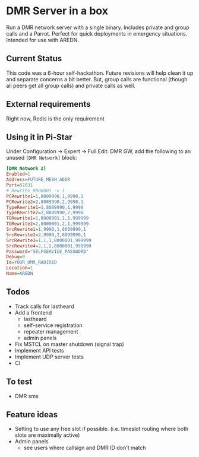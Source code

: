 # DMR Server in a box

Run a DMR network server with a single binary. Includes private and group calls and a Parrot. Perfect for quick deployments in emergency situations. Intended for use with AREDN.

## Current Status

This code was a 6-hour self-hackathon. Future revisions will help clean it up and separate concerns a bit better. But, group calls are functional (though all peers get all group calls) and private calls as well.

## External requirements

Right now, Redis is the only requirement

## Using it in Pi-Star

Under Configuration -> Expert -> Full Edit: DMR GW, add the following to an unused `[DMR Network]` block:

```ini
[DMR Network 2]
Enabled=1
Address=FUTURE_MESH_ADDR
Port=62031
# Rewrite 8000001 -> 1
PCRewrite1=1,8009990,1,9990,1
PCRewrite2=2,8009990,2,9990,1
TypeRewrite1=1,8009990,1,9990
TypeRewrite2=2,8009990,2,9990
TGRewrite1=1,8000001,1,1,999999
TGRewrite2=2,8000001,2,1,999999
SrcRewrite1=1,9990,1,8009990,1
SrcRewrite2=2,9990,2,8009990,1
SrcRewrite3=1,1,1,8000001,999999
SrcRewrite4=2,1,2,8000001,999999
Password="SELFSERVICE_PASSWORD"
Debug=0
Id=YOUR_DMR_RADIOID
Location=1
Name=AREDN
```

## Todos

- Track calls for lastheard
- Add a frontend
  - lastheard
  - self-service registration
  - repeater management
  - admin panels
- Fix MSTCL on master shutdown (signal trap)
- Implement API tests
- Implement UDP server tests
- CI

## To test

- DMR sms

## Feature ideas

- Setting to use any free slot if possible. (i.e. timeslot routing where both slots are maximally active)
- Admin panels
  - see users where callsign and DMR ID don't match
